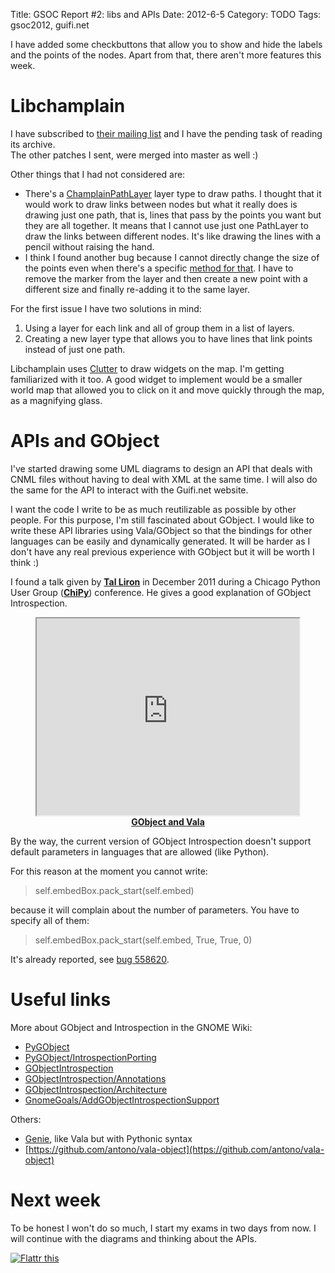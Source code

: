 Title: GSOC Report #2: libs and APIs
Date: 2012-6-5
Category: TODO
Tags: gsoc2012, guifi.net

I have added some checkbuttons that allow you to show and hide the labels and the points of the nodes. Apart from that, there aren't more
features this week.

# Libchamplain

I have subscribed to [their mailing list](https://mail.gnome.org/archives/libchamplain-list/) and I have the pending task of reading its
archive.  
The other patches I sent, were merged into master as well :)

Other things that I had not considered are:

-   There's a [ChamplainPathLayer](http://developer.gnome.org/libchamplain/unstable/ChamplainPathLayer.html) layer type to draw paths. I
    thought that it would work to draw links between nodes but what it really does is drawing just one path, that is, lines that pass by the
    points you want but they are all together. It means that I cannot use just one PathLayer to draw the links between different nodes. It's
    like drawing the lines with a pencil without raising the hand.
-   I think I found another bug because I cannot directly change the size of the points even when there's a specific [method for
    that](http://developer.gnome.org/libchamplain/unstable/ChamplainPoint.html#champlain-point-set-size). I have to remove the marker from
    the layer and then create a new point with a different size and finally re-adding it to the same layer.

For the first issue I have two solutions in mind:

1.  Using a layer for each link and all of group them in a list of layers.
2.  Creating a new layer type that allows you to have lines that link points instead of just one path.

Libchamplain uses [Clutter](http://www.clutter-project.org/) to draw widgets on the map. I'm getting familiarized with it too. A good widget
to implement would be a smaller world map that allowed you to click on it and move quickly through the map, as a magnifying glass.

# APIs and GObject

I've started drawing some UML diagrams to design an API that deals with CNML files without having to deal with XML at the same time. I will
also do the same for the API to interact with the Guifi.net website.

I want the code I write to be as much reutilizable as possible by other people. For this purpose, I'm still fascinated about GObject. I
would like to write these API libraries using Vala/GObject so that the bindings for other languages can be easily and dynamically generated.
It will be harder as I don't have any real previous experience with GObject but it will be worth I think :)

I found a talk given by [**Tal Liron**](http://emblemparade.net/) in December 2011 during a Chicago Python User Group
([**ChiPy**](http://chipy.org/)) conference. He gives a good explanation of GObject Introspection.


<p style="text-align: center; "><iframe allowfullscreen="" frameborder="1" height="315" src="https://www.youtube.com/embed/6QrGmA_RR4E" width="420"></iframe><br /><a href="https://www.youtube.com/watch?v=6QrGmA_RR4E"><strong>GObject and Vala</strong></a></p>  

By the way, the current version of GObject Introspection doesn't support default parameters in languages that are allowed (like Python).

For this reason at the moment you cannot write:

> self.embedBox.pack_start(self.embed)

because it will complain about the number of parameters. You have to specify all of them:

> self.embedBox.pack_start(self.embed, True, True, 0)

It's already reported, see [bug 558620](https://bugzilla.gnome.org/show_bug.cgi?id=558620).

# Useful links

More about GObject and Introspection in the GNOME Wiki:

-   [PyGObject](https://live.gnome.org/PyGObject)
-   [PyGObject/IntrospectionPorting](https://live.gnome.org/PyGObject/IntrospectionPorting)
-   [GObjectIntrospection](https://live.gnome.org/GObjectIntrospection)
-   [GObjectIntrospection/Annotations](https://live.gnome.org/GObjectIntrospection/Annotations)
-   [GObjectIntrospection/Architecture](http://live.gnome.org/GObjectIntrospection/Architecture)
-   [GnomeGoals/AddGObjectIntrospectionSupport](https://live.gnome.org/GnomeGoals/AddGObjectIntrospectionSupport)

Others:

-   [Genie](https://live.gnome.org/Genie), like Vala but with Pythonic syntax
-   [https://github.com/antono/vala-object](https://github.com/antono/vala-object)

# Next week

To be honest I won't do so much, I start my exams in two days from now. I will continue with the diagrams and thinking about the APIs.

[![Flattr
this](http://api.flattr.com/button/flattr-badge-large.png "Flattr this")](http://flattr.com/thing/712478/GSOC-Report-2-libs-and-APIs)
